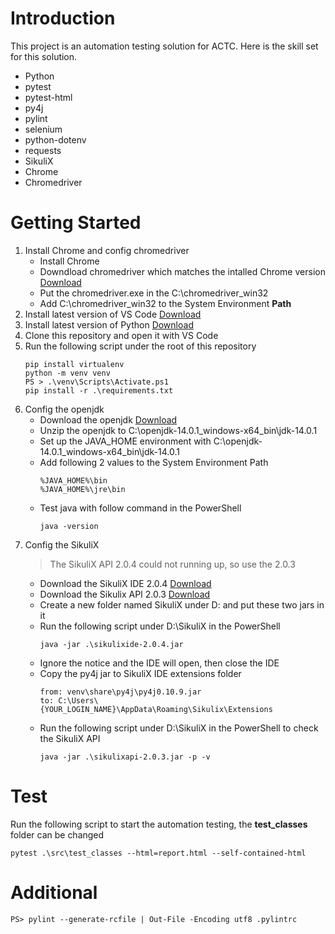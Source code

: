 # Introduction 
This project is an automation testing solution for ACTC. Here is the skill set for this solution.
- Python
- pytest
- pytest-html
- py4j
- pylint
- selenium
- python-dotenv
- requests
- SikuliX
- Chrome
- Chromedriver

# Getting Started
1.	Install Chrome and config chromedriver
    - Install Chrome
    - Downdload chromedriver which matches the intalled Chrome version  [Download](https://sites.google.com/a/chromium.org/chromedriver/downloads)
    - Put the chromedriver.exe in the C:\chromedriver_win32
    - Add C:\chromedriver_win32 to the System Environment **Path**
2.	Install latest version of VS Code [Download](https://code.visualstudio.com)
3.  Install latest version of Python [Download](https://www.python.org/downloads/windows/)
4.	Clone this repository and open it with VS Code
5.	Run the following script under the root of this repository
    ```
    pip install virtualenv
    python -m venv venv
    PS > .\venv\Scripts\Activate.ps1
    pip install -r .\requirements.txt
    ```
6. Config the openjdk
    - Download the openjdk [Download](https://jdk.java.net/14/)
    - Unzip the openjdk to C:\openjdk-14.0.1_windows-x64_bin\jdk-14.0.1
    - Set up the JAVA_HOME environment with C:\openjdk-14.0.1_windows-x64_bin\jdk-14.0.1
    - Add following 2 values to the System Environment Path
        ```
        %JAVA_HOME%\bin
        %JAVA_HOME%\jre\bin
        ```
    - Test java with follow command in the PowerShell
        ```
        java -version
        ```
7. Config the SikuliX
    > The SikuliX API 2.0.4 could not running up, so use the 2.0.3 
    - Download the SikuliX IDE 2.0.4 [Download](https://launchpad.net/sikuli/sikulix/2.0.4/+download/sikulixide-2.0.4.jar)
    - Download the Sikulix API 2.0.3 [Download](https://launchpad.net/sikuli/sikulix/2.0.3/+download/sikulixapi-2.0.3.jar)
    - Create a new folder named SikuliX under D: and put these two jars in it
    - Run the following script under D:\SikuliX in the PowerShell
        ```
        java -jar .\sikulixide-2.0.4.jar
        ```
    - Ignore the notice and the IDE will open, then close the IDE
    - Copy the py4j jar to SikuliX IDE extensions folder
        ```
        from: venv\share\py4j\py4j0.10.9.jar
        to: C:\Users\{YOUR_LOGIN_NAME}\AppData\Roaming\Sikulix\Extensions
        ```
    - Run the following script under D:\SikuliX in the PowerShell to check the SikuliX API
        ```
        java -jar .\sikulixapi-2.0.3.jar -p -v
        ```
# Test
Run the following script to start the automation testing, the **test_classes** folder can be changed

```
pytest .\src\test_classes --html=report.html --self-contained-html
```

# Additional
```
PS> pylint --generate-rcfile | Out-File -Encoding utf8 .pylintrc
```
